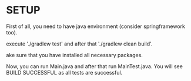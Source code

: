 # SETUP

First of all, you need to have java environment (consider springframework too). 

execute './gradlew test' and after that './gradlew clean build'. 

ake sure that you have installed all necessary packages.

Now, you can run Main.java and after that run MainTest.java. You will see BUILD SUCCESSFUL as all tests are successful.
